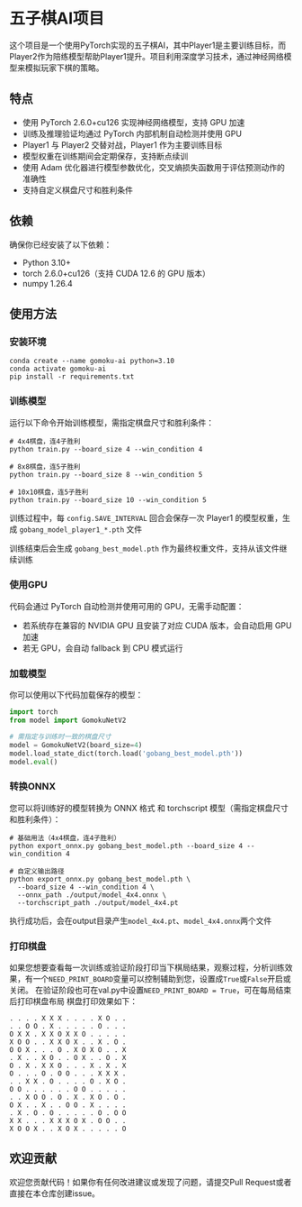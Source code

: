 # 五子棋AI项目

这个项目是一个使用PyTorch实现的五子棋AI，其中Player1是主要训练目标，而Player2作为陪练模型帮助Player1提升。项目利用深度学习技术，通过神经网络模型来模拟玩家下棋的策略。

## 特点

- 使用 PyTorch 2.6.0+cu126 实现神经网络模型，支持 GPU 加速
- 训练及推理验证均通过 PyTorch 内部机制自动检测并使用 GPU
- Player1 与 Player2 交替对战，Player1 作为主要训练目标
- 模型权重在训练期间会定期保存，支持断点续训
- 使用 Adam 优化器进行模型参数优化，交叉熵损失函数用于评估预测动作的准确性
- 支持自定义棋盘尺寸和胜利条件


## 依赖

确保你已经安装了以下依赖：

- Python 3.10+
- torch 2.6.0+cu126（支持 CUDA 12.6 的 GPU 版本）
- numpy 1.26.4

## 使用方法

### 安装环境

```shell
conda create --name gomoku-ai python=3.10
conda activate gomoku-ai
pip install -r requirements.txt
```

### 训练模型

运行以下命令开始训练模型，需指定棋盘尺寸和胜利条件：
```shell
# 4x4棋盘，连4子胜利
python train.py --board_size 4 --win_condition 4

# 8x8棋盘，连5子胜利
python train.py --board_size 8 --win_condition 5

# 10x10棋盘，连5子胜利
python train.py --board_size 10 --win_condition 5

```

训练过程中，每 `config.SAVE_INTERVAL` 回合会保存一次 Player1 的模型权重，生成 `gobang_model_player1_*.pth` 文件

训练结束后会生成 `gobang_best_model.pth` 作为最终权重文件，支持从该文件继续训练


### 使用GPU

代码会通过 PyTorch 自动检测并使用可用的 GPU，无需手动配置：

* 若系统存在兼容的 NVIDIA GPU 且安装了对应 CUDA 版本，会自动启用 GPU 加速
* 若无 GPU，会自动 fallback 到 CPU 模式运行

### 加载模型

你可以使用以下代码加载保存的模型：

```python
import torch
from model import GomokuNetV2

# 需指定与训练时一致的棋盘尺寸
model = GomokuNetV2(board_size=4)
model.load_state_dict(torch.load('gobang_best_model.pth'))
model.eval()
```

### 转换ONNX

您可以将训练好的模型转换为 ONNX 格式 和 torchscript 模型（需指定棋盘尺寸和胜利条件）：

```shell
# 基础用法（4x4棋盘，连4子胜利）
python export_onnx.py gobang_best_model.pth --board_size 4 --win_condition 4

# 自定义输出路径
python export_onnx.py gobang_best_model.pth \
  --board_size 4 --win_condition 4 \
  --onnx_path ./output/model_4x4.onnx \
  --torchscript_path ./output/model_4x4.pt

```
执行成功后，会在output目录产生`model_4x4.pt`、`model_4x4.onnx`两个文件

### 打印棋盘

如果您想要查看每一次训练或验证阶段打印当下棋局结果，观察过程，分析训练效果，有一个`NEED_PRINT_BOARD`变量可以控制辅助到您，设置成`True`或`False`开启或关闭。
在验证阶段也可在val.py中设置`NEED_PRINT_BOARD = True`，可在每局结束后打印棋盘布局
棋盘打印效果如下：
```
. . . . X X X . . . . X O . .
. . O O . X . . . . . O . . .
O X X . X X O X X O . . . . .
X O O . . X X O X . . X . O .
O O X . . . O . X O X O . . X
. X . . X O . . O X . . O . X
O . X . X X O . . . X . X . X
O . . . O . O O . . . X X X .
. . X X . O . . . . O . X O .
O O . . . . . . O O . . . . .
. . X O O . O . X . X O . O .
O X . . X . . O O . X . . . .
. X . O . O . . . . . O . O O
X X . . . X X X O X . O O . .
X O O X . . X O X . . . . . O
```

## 欢迎贡献

欢迎您贡献代码！如果你有任何改进建议或发现了问题，请提交Pull Request或者直接在本仓库创建issue。
